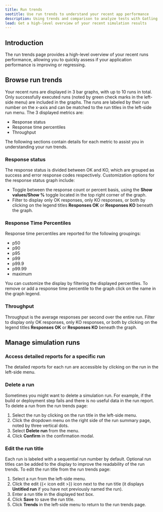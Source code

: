 ```yaml
---
title: Run trends
seotitle: Use run trends to understand your recent app performance
description: Using trends and comparison to analyze tests with Gatling Enterprise
lead: Get a high-level overview of your recent simulation results
---
```


## Introduction

The run trends page provides a high-level overview of your recent runs performance, allowing you to quickly assess if your application performance is improving or regressing.  

## Browse run trends

Your recent runs are displayed in 3 bar graphs, with up to 10 runs in total. Only successfully executed runs (noted by green check marks in the left-side menu) are included in the graphs. The runs are labeled by their run number on the x-axis and can be matched to the run titles in the left-side run menu. The 3 displayed metrics are: 

- Response status 
- Response time percentiles
- Throughput

The following sections contain details for each metric to assist you in understanding your run trends.  

### Response status

The response status is divided between OK and KO, which are grouped as success and error response codes respectively. Customization options for the response status graph include: 

- Toggle between the response count or percent basis, using the **Show values/Show %** toggle located in the top right corner of the graph.
- Filter to display only OK responses, only KO responses, or both by clicking on the legend titles **Responses OK** or **Responses KO** beneath the graph.  

### Response Time Percentiles

Response time percentiles are reported for the following groupings: 

- p50
- p90
- p95
- p99
- p99.9
- p99.99
- maximum

You can customize the display by filtering the displayed percentiles. To remove or add a response time percentile to the graph click on the name in the graph legend.  

### Throughput 

Throughput is the average responses per second over the entire run. Filter to display only OK responses, only KO responses, or both by clicking on the legend titles **Responses OK** or **Responses KO** beneath the graph.  

## Manage simulation runs

### Access detailed reports for a specific run

The detailed reports for each run are accessible by clicking on the run in the left-side menu. 

### Delete a run 

Sometimes you might want to delete a simulation run. For example, if the build or deployment step fails and there is no useful data in the run report. To delete a run from the run trends page: 

1. Select the run by clicking on the run title in the left-side menu. 
2. Click the dropdown menu on the right side of the run summary page, noted by three vertical dots. 
3. Select **Delete run** from the menu.
4. Click **Confirm** in the confirmation modal. 

### Edit the run title

Each run is labeled with a sequential run number by default. Optional run titles can be added to the display to improve the readability of the run trends. To edit the run title from the run trends page: 

1. Select a run from the left-side menu.
2. Click the edit {{< icon edit >}} icon next to the run title (it displays **Untitled run** if you have not previously named the run).
3. Enter a run title in the displayed text box. 
4. Click **Save** to save the run title. 
5. Click **Trends** in the left-side menu to return to the run trends page. 

